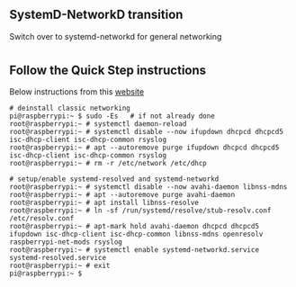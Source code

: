 ## SystemD-NetworkD transition
Switch over to systemd-networkd for general networking
#

## Follow the Quick Step instructions

Below instructions from this [website](https://raspberrypi.stackexchange.com/questions/108592/use-systemd-networkd-for-general-networking/108593#108593)


    # deinstall classic networking
    pi@raspberrypi:~ $ sudo -Es   # if not already done
    root@raspberrypi:~ # systemctl daemon-reload
    root@raspberrypi:~ # systemctl disable --now ifupdown dhcpcd dhcpcd5 isc-dhcp-client isc-dhcp-common rsyslog
    root@raspberrypi:~ # apt --autoremove purge ifupdown dhcpcd dhcpcd5 isc-dhcp-client isc-dhcp-common rsyslog
    root@raspberrypi:~ # rm -r /etc/network /etc/dhcp

    # setup/enable systemd-resolved and systemd-networkd
    root@raspberrypi:~ # systemctl disable --now avahi-daemon libnss-mdns
    root@raspberrypi:~ # apt --autoremove purge avahi-daemon
    root@raspberrypi:~ # apt install libnss-resolve
    root@raspberrypi:~ # ln -sf /run/systemd/resolve/stub-resolv.conf /etc/resolv.conf
    root@raspberrypi:~ # apt-mark hold avahi-daemon dhcpcd dhcpcd5 ifupdown isc-dhcp-client isc-dhcp-common libnss-mdns openresolv raspberrypi-net-mods rsyslog
    root@raspberrypi:~ # systemctl enable systemd-networkd.service systemd-resolved.service
    root@raspberrypi:~ # exit
    pi@raspberrypi:~ $


